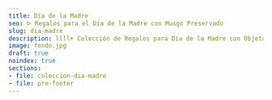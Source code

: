 ```yaml
---
title: Día de la Madre
seo: ᐅ Regalos para el Día de la Madre con Musgo Preservado
slug: dia-madre
description: llll➤ Colección de Regalos para Día de la Madre con Objetos de Decoración con Musgo Preservado ☝ Tienda Especializada en Diseño de Interiores, Jardines Verticales y Paisajismo.
image: fondo.jpg
draft: true
noindex: true
sections:
- file: coleccion-dia-madre
- file: pre-footer
---
```

